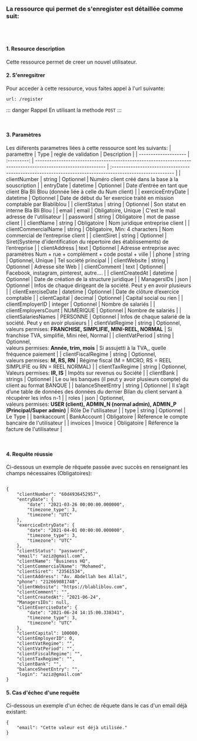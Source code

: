<meta charset="utf-8"/>

### La ressource qui permet de s'enregister est détaillée comme suit:

<br />
<br />

#### 1. Resource description

Cette ressource permet de creer un nouvel utilisateur.

#### 2. S'enregsitrer

Pour acceder à cette ressource, vous faites appel à l'url suivante:

```
url: /register
```

::: danger Rappel
En utilisant la methode `POST`
:::

<br />

#### 3. Paramètres

Les diiferents parametres liées à cette ressource sont les suivants:
| paramettre | Type | regle de validation | Description |
| -------------------- | :---------: | ------------------------------------------------------------------------------------------------------------ | :-------------------------------------------------------------------------------------------------------- |
| clientNumber | string | Optionnel | Numéro client créé dans la base à la souscription |
| entryDate | datetime | Optionnel | Date d’entrée en tant que client Bla Bli Blou (donnée liée à celle du Num client) |
| exerciceEntryDate | datetime | Optionnel | Date de début du 1er exercice traité en mission comptable par Blabliblou |
| clientStatus | string | Optionnel | Son statut en interne Bla Bli Blou |
| email | email | Obligatoire, Unique | C'est le mail adresse de l'utilisateur |
| password | string | Obligatoire | mot de passe client |
| clientName | string | Obligatoire | Nom juridique entreprise client |
| clientCommercialName | string | Obligatoire, Min: 4 characters | Nom commercial de l’entreprise client |
| clientSiret | string | Optionnel | Siret(Système d'identification du répertoire des établissements) de l’entreprise |
| clientAddress | text | Optionnel | Adresse entreprise avec paramètres Num + rue + complément + code postal + ville |
| phone | string | Optionnel, Unique | Tel société principal |
| clientWebsite | string | Optionnel | Adresse site Web |
| clientComment | text | Optionnel | Facebook, instagram, pinterest, autre…. |
| clientCreatedAt | datetime | Optionnel | Date de création de la structure juridique |
| ManagersIDs | json | Optionnel | Infos de chaque dirigeant de la société. Peut y en avoir plusieurs |
| clientExerciseDate | datetime | Optionnel | Date de clôture d’exercice comptable |
| clientCapital | decimal | Optionnel | Capital social ou rien |
| clientEmployerID | integer | Optionnel | Nombre de salariés |
| clientEmployersCount | NUMERIQUE | Optionnel | Nombre de salariés |
| clientSalariesNames | PERSONNE | Optionnel | Infos de chaque salarié de la société. Peut y en avoir plusieurs |
| clientVatRegime | string | Optionnel, <br> valeurs permises: **FRANCHISE, SIMPLIFIE, MINI-REEL, NORMAL** | Si franchise TVA, simplifié, Mini réel, Normal |
| clientVatPeriod | string | Optionnel,<br> valeurs permises: **Année, trim, mois** | Si assujetti à la TVA,, quelle fréquence paiement |
| clientFiscalRegime | string | Optionnel, <br> valeurs permises: **M, RS, RN** | Régime fiscal (M = MICRO, RS = REEL SIMPLIFIE ou RN = REEL NORMAL) |
| clientTaxRegime | string | Optionnel, <br> Valeurs permises: **IR, IS** | Impôts sur revenus ou Société |
| clientBank | strings | Optionnel | Le ou les banques (il peut y avoir plusieurs compte) du client au format BANQUE |
| balanceSheetEntry | string | Optionnel | Il s’agit d’une table de données des données du dernier Bilan du client servant à récupérer les infos n-1 |
| roles | json | Optionnel, <br> valeurs permises: **USER (client), ADMIN_N (normal admin), ADMIN_P (Principal/Super admin)** | Rôle De l'utilisateur |
| type | string | Optionnel | Le Type |
| bankaccount | BankAccount | Obligatoire | Réference le compte bancaire de l'utilisateur |
| invoices | Invoice | Obligatoire | Réference la facture de l'utilisateur |

<br />

#### 4. Requête réussie

Ci-dessous un exemple de rêquete passée avec succès en renseignant les champs nécessaires (Obligatoires):

```

{
    "clientNumber": "60d4936452957",
    "entryDate": {
        "date": "2021-03-26 00:00:00.000000",
        "timezone_type": 3,
        "timezone": "UTC"
    },
    "exerciceEntryDate": {
        "date": "2021-04-01 00:00:00.000000",
        "timezone_type": 3,
        "timezone": "UTC"
    },
    "clientStatus": "password",
    "email": "aziz@gmail.com",
    "clientName": "Business HQ",
    "clientCommercialName": "Mohamed",
    "clientSiret": "23561534",
    "clientAddress": "Av. Abdellah ben Allal",
    "phone": "212669081748",
    "clientWebsite": "https://blabliblou.com",
    "clientComment": "",
    "clientCreatedAt": "2021-06-24",
    "ManagersIDs": null,
    "clientExerciseDate": {
        "date": "2021-06-24 14:15:00.338341",
        "timezone_type": 3,
        "timezone": "UTC"
    },
    "clientCapital": 100000,
    "clientEmployerID": 0,
    "clientVatRegime": "",
    "clientVatPeriod": "",
    "clientFiscalRegime": "",
    "clientTaxRegime": "",
    "clientBank": "",
    "balanceSheetEntry": "",
    "login": "aziz@gmail.com"
}

```

#### 5. Cas d'échec d'une requête

Ci-dessous un exemple d'un échec de rêquete dans le cas d'un email déjà existant:

```
{
    "email": "Cette valeur est déjà utilisée."
}

```
